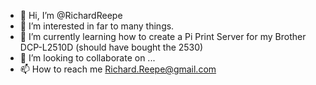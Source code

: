 - 👋 Hi, I’m @RichardReepe
- 👀 I’m interested in far to many things.
- 🌱 I’m currently learning how to create a Pi Print Server for my Brother DCP-L2510D (should have bought the 2530)
- 💞️ I’m looking to collaborate on ...
- 📫 How to reach me Richard.Reepe@gmail.com

<!---
RichardReepe/RichardReepe is a ✨ special ✨ repository because its `README.md` (this file) appears on your GitHub profile.
You can click the Preview link to take a look at your changes.
--->
